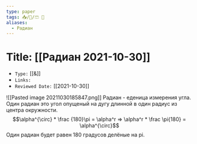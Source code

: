 ```yaml
---
type: paper
tags: 📥️/📜️/🩳 🔢
aliases:
  - Радиан
---
```




# Title: **[[Радиан 2021-10-30]]**
- `Type:` [[&]]
- `Links:`
- `Reviewed Date:` [[2021-10-30]]

![[Pasted image 20211030185847.png]]
Радиан - еденица измерения угла. Один радиан это угол опущеный на дугу длинной в один радиус из центра окружности.
$$\alpha^{\circ} * \frac {180}\pi = \alpha^r => \alpha^r * \frac \pi{180} = \alpha^{\circ}$$
Один радиан будет равен 180 градусов делёные на pi.